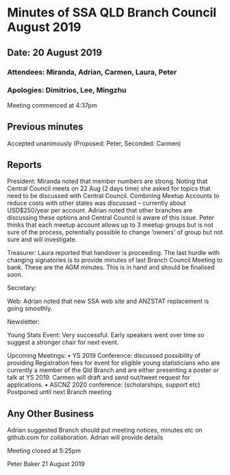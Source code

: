 # Minutes of SSA QLD Branch Council August 2019

## Date: 20 August 2019

### Attendees: Miranda, Adrian, Carmen, Laura, Peter

### Apologies: Dimitrios, Lee, Mingzhu

Meeting commenced at 4:37pm

## Previous minutes

Accepted unanimously (Proposed: Peter, Seconded: Carmen)

## Reports

President: Miranda noted that member numbers are strong. Noting that Central Council meets on 22 Aug (2 days time) she asked for topics that need to be discussed with Central Council. Combining Meetup Accounts to reduce costs with other states was discussed – currently about USD$250/year per account. Adrian noted that other branches are discussing these options and Central Council is aware of this issue. Peter thinks that each meetup account allows up to 3 meetup groups but is not sure of the process, potentially possible to change ‘owners’ of group but not sure and will investigate.

Treasurer: Laura reported that handover is proceeding. The last hurdle with changing signatories is to provide minutes of last Branch Council Meeting to bank. These are the AGM minutes. This is in hand and should be finalised soon.

Secretary: 

Web: Adrian noted that new SSA web site and ANZSTAT replacement is going smoothly.

Newsletter:

Young Stats Event: Very successful. Early speakers went over time so suggest a stronger chair for next event.

Upcoming Meetings: 
•	YS 2019 Conference: discussed possibility of providing Registration fees for event for eligible young statisticians who are currently a member of the Qld Branch and are either presenting a poster or talk at YS 2019. 
Carmen will draft and send out/tweet request for applications.
•	ASCNZ 2020 conference: (scholarships, support etc) Postponed until next Branch meeting

## Any Other Business

Adrian suggested Branch should put meeting notices, minutes etc on github.com for collaboration. Adrian will provide details
 
Meeting closed at 5:25pm


Peter Baker
21 August 2019
